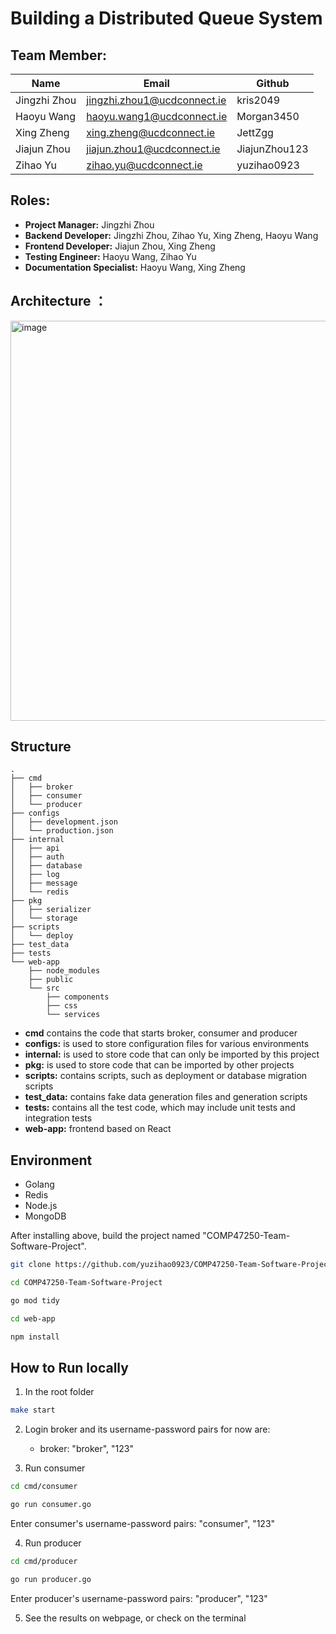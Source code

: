 # Building a Distributed Queue System

## Team Member:

| Name         | Email                          |Github       |
|--------------|--------------------------------|-------------|
| Jingzhi Zhou | jingzhi.zhou1@ucdconnect.ie    |kris2049     |
| Haoyu Wang   | haoyu.wang1@ucdconnect.ie      |Morgan3450   |
| Xing Zheng   | xing.zheng@ucdconnect.ie       |JettZgg      |
| Jiajun Zhou  | jiajun.zhou1@ucdconnect.ie     |JiajunZhou123|
| Zihao Yu     | zihao.yu@ucdconnect.ie         |yuzihao0923  |

## Roles:
- **Project Manager:** Jingzhi Zhou
- **Backend Developer:** Jingzhi Zhou, Zihao Yu, Xing Zheng, Haoyu Wang
- **Frontend Developer:** Jiajun Zhou, Xing Zheng
- **Testing Engineer:** Haoyu Wang, Zihao Yu
- **Documentation Specialist:** Haoyu Wang, Xing Zheng

## Architecture ：

<img width="640" alt="image" src="https://github.com/yuzihao0923/COMP47250-Team-Software-Project/assets/141666207/72510f33-cae5-4c24-a43d-105975da4988">

## Structure

```
.
├── cmd
│   ├── broker
│   ├── consumer
│   └── producer
├── configs
│   ├── development.json
│   └── production.json
├── internal
│   ├── api
│   ├── auth
│   ├── database
│   ├── log
│   ├── message
│   └── redis
├── pkg
│   ├── serializer
│   └── storage
├── scripts
│   └── deploy
├── test_data
├── tests
└── web-app
    ├── node_modules
    ├── public
    └── src
        ├── components
        ├── css
        └── services
```

- **cmd** contains the code that starts broker, consumer and producer
- **configs:** is used to store configuration files for various environments
- **internal:** is used to store code that can only be imported by this project
- **pkg:** is used to store code that can be imported by other projects
- **scripts:** contains scripts, such as deployment or database migration scripts
- **test_data:** contains fake data generation files and generation scripts
- **tests:** contains all the test code, which may include unit tests and integration tests
- **web-app:** frontend based on React

## Environment

- Golang
- Redis
- Node.js 
- MongoDB

After installing above, build the project named "COMP47250-Team-Software-Project".
```bash
git clone https://github.com/yuzihao0923/COMP47250-Team-Software-Project.git
```

```bash
cd COMP47250-Team-Software-Project
```

```bash
go mod tidy
```

```bash
cd web-app
```

```bash
npm install
```

## How to Run locally
1. In the root folder
```bash
make start
```

2. Login broker and its username-password pairs for now are:
    - broker: "broker", "123"

3. Run consumer
```bash
cd cmd/consumer
```

```bash
go run consumer.go
```

Enter consumer's username-password pairs: "consumer", "123"

4. Run producer
```bash
cd cmd/producer
```

```bash
go run producer.go
```
Enter producer's username-password pairs: "producer", "123"

5. See the results on webpage, or check on the terminal